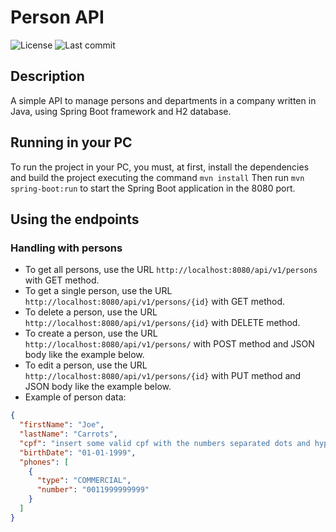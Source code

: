 # Person API

![License](https://img.shields.io/github/license/kleysonfmadruga/personapi)
![Last commit](https://img.shields.io/github/last-commit/kleysonfmadruga/personapi)

## Description
A simple API to manage persons and departments in a company written in Java, using Spring Boot framework and H2 database.

## Running in your PC
To run the project in your PC, you must, at first, install the dependencies and build the project executing the command ```mvn install```
Then run ```mvn spring-boot:run``` to start the Spring Boot application in the 8080 port.

## Using the endpoints
### Handling with persons
- To get all persons, use the URL ```http://localhost:8080/api/v1/persons``` with GET method.
- To get a single person, use the URL ```http://localhost:8080/api/v1/persons/{id}``` with GET method.
- To delete a person, use the URL ```http://localhost:8080/api/v1/persons/{id}``` with DELETE method.
- To create a person, use the URL ```http://localhost:8080/api/v1/persons/``` with POST method and JSON body like the example below.
- To edit a person, use the URL ```http://localhost:8080/api/v1/persons/{id}``` with PUT method and JSON body like the example below.
- Example of person data:
```json
{
  "firstName": "Joe",
  "lastName": "Carrots",
  "cpf": "insert some valid cpf with the numbers separated dots and hyphen",
  "birthDate": "01-01-1999",
  "phones": [
    {
      "type": "COMMERCIAL",
      "number": "0011999999999"
    }
  ]
}
```
